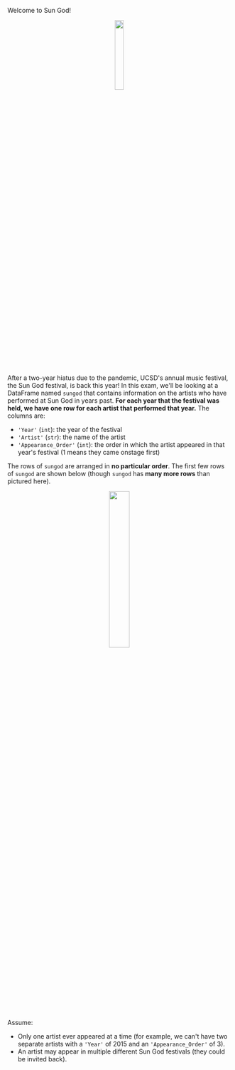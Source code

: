 Welcome to Sun God!

<center><img src='../assets/images/sp22-midterm/cartoon.png' width=20%></center>

After a two-year hiatus due to the pandemic, UCSD's annual music festival, the Sun God festival, is back this year! In this exam, we'll be looking at a DataFrame named `sungod` that contains information on the artists who have performed at Sun God in years past. **For each year that the festival was held, we have one row for each artist that performed that year.** The columns are:

- `'Year'` (`int`): the year of the festival
- `'Artist'` (`str`): the name of the artist
- `'Appearance_Order'` (`int`): the order in which the artist appeared in that year's festival (1 means they came onstage first)

The rows of `sungod` are arranged in **no particular order**. The first few rows of `sungod` are shown below (though `sungod` has **many more rows** than pictured here).

<center><img src='../assets/images/sp22-midterm/sungod.png' width=30%></center>

Assume:

- Only one artist ever appeared at a time (for example, we can't have two separate artists with a `'Year'` of 2015 and an `'Appearance_Order'` of 3). 
- An artist may appear in multiple different Sun God festivals (they could be invited back).